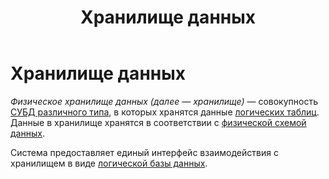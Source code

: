 ﻿---
layout: default
title: Хранилище данных
nav_order: 8
parent: Основные понятия
grand_parent: Обзор понятий, компонентов и связей
has_children: false
has_toc: false
---

# Хранилище данных

_Физическое хранилище данных (далее — хранилище)_ — совокупность 
[СУБД различного типа](../../../introduction/supported_DBMS/supported_DBMS.md), 
в которых хранятся данные [логических таблиц](../logical_table/logical_table.md). Данные в хранилище 
хранятся в соответствии с [физической схемой данных](../physical_schema/physical_schema.md).

Система предоставляет единый интерфейс взаимодействия с хранилищем в виде [логической базы данных](../logical_db/logical_db.md).